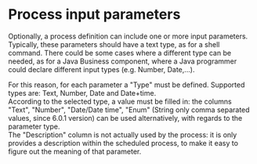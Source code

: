 # Process input parameters

Optionally, a process definition can include one or more input parameters.  
Typically, these parameters should have a text type, as for a shell command. There could be some cases where a different type can be needed, as for a Java Business component, where a Java programmer could declare different input types \(e.g. Number, Date,…\).

For this reason, for each parameter a "Type" must be defined. Supported types are: Text, Number, Date and Date+time.  
According to the selected type, a value must be filled in: the columns "Text", "Number", "Date/Date time", "Enum" \(String only comma separated values, since 6.0.1 version\) can be used alternatively, with regards to the parameter type.  
The "Description" column is not actually used by the process: it is only provides a description within the scheduled process, to make it easy to figure out the meaning of that parameter.

